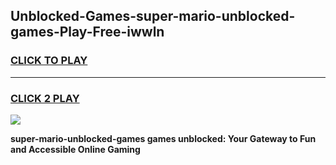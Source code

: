 
## Unblocked-Games-super-mario-unblocked-games-Play-Free-iwwln
<h3>
<a href="https://premium76.site?title=super-mario-unblocked-games&ref=22A">CLICK TO PLAY</a></h3>
<hr>

<h3>
<a href="https://premium76.site?title=super-mario-unblocked-games&ref=22A">CLICK 2 PLAY</a>
  
</h3>

<a href="https://premium76.site?title=super-mario-unblocked-games&ref=22A"><img src="https://clearcache.store/games.png"></a>


**super-mario-unblocked-games games unblocked: Your Gateway to Fun and Accessible Online Gaming**
